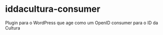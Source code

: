 iddacultura-consumer
====================

Plugin para o WordPress que age como um OpenID consumer para o ID da Cultura
